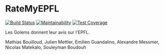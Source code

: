 # RateMyEPFL
[![Build Status](https://api.cirrus-ci.com/github/LesGolems/RateMyEPFL.svg)](https://cirrus-ci.com/github/LesGolems/RateMyEPFL)
[![Maintainability](https://api.codeclimate.com/v1/badges/6bef22bb4c8d79ce579b/maintainability)](https://codeclimate.com/github/LesGolems/RateMyEPFL/maintainability)
[![Test Coverage](https://api.codeclimate.com/v1/badges/6bef22bb4c8d79ce579b/test_coverage)](https://codeclimate.com/github/LesGolems/RateMyEPFL/test_coverage)

Les Golems donnent leur avis sur l'EPFL.

Mathias Bouilloud, Julien Mettler, Emilien Guandalino, Alexandre Messmer, Nicolas Matekalo, Souleyman Boudouh
